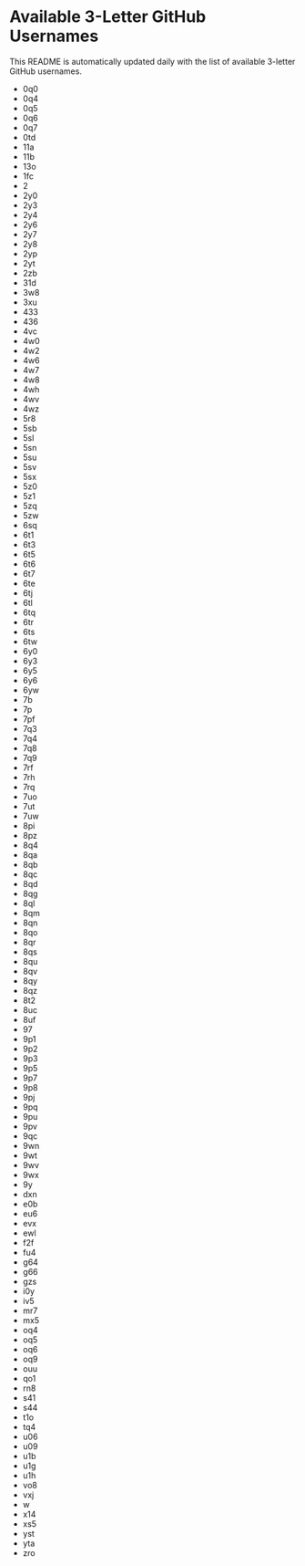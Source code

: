 # Available 3-Letter GitHub Usernames

This README is automatically updated daily with the list of available 3-letter GitHub usernames.

- 0q0
- 0q4
- 0q5
- 0q6
- 0q7
- 0td
- 11a
- 11b
- 13o
- 1fc
- 2
- 2y0
- 2y3
- 2y4
- 2y6
- 2y7
- 2y8
- 2yp
- 2yt
- 2zb
- 31d
- 3w8
- 3xu
- 433
- 436
- 4vc
- 4w0
- 4w2
- 4w6
- 4w7
- 4w8
- 4wh
- 4wv
- 4wz
- 5r8
- 5sb
- 5sl
- 5sn
- 5su
- 5sv
- 5sx
- 5z0
- 5z1
- 5zq
- 5zw
- 6sq
- 6t1
- 6t3
- 6t5
- 6t6
- 6t7
- 6te
- 6tj
- 6tl
- 6tq
- 6tr
- 6ts
- 6tw
- 6y0
- 6y3
- 6y5
- 6y6
- 6yw
- 7b
- 7p
- 7pf
- 7q3
- 7q4
- 7q8
- 7q9
- 7rf
- 7rh
- 7rq
- 7uo
- 7ut
- 7uw
- 8pi
- 8pz
- 8q4
- 8qa
- 8qb
- 8qc
- 8qd
- 8qg
- 8ql
- 8qm
- 8qn
- 8qo
- 8qr
- 8qs
- 8qu
- 8qv
- 8qy
- 8qz
- 8t2
- 8uc
- 8uf
- 97
- 9p1
- 9p2
- 9p3
- 9p5
- 9p7
- 9p8
- 9pj
- 9pq
- 9pu
- 9pv
- 9qc
- 9wn
- 9wt
- 9wv
- 9wx
- 9y
- dxn
- e0b
- eu6
- evx
- ewl
- f2f
- fu4
- g64
- g66
- gzs
- i0y
- iv5
- mr7
- mx5
- oq4
- oq5
- oq6
- oq9
- ouu
- qo1
- rn8
- s41
- s44
- t1o
- tq4
- u06
- u09
- u1b
- u1g
- u1h
- vo8
- vxj
- w
- x14
- xs5
- yst
- yta
- zro
